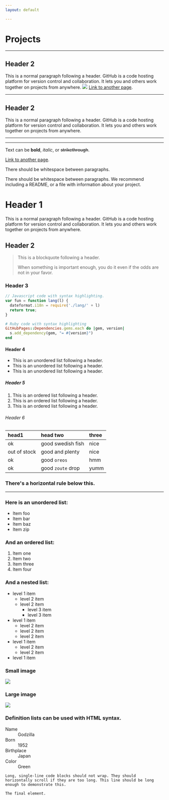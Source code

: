 ```yaml
---
layout: default

---
```

# [](#header-1)Projects
---
## [](#header-2)Header 2
This is a normal paragraph following a header. GitHub is a code hosting platform for version control and collaboration. It lets you and others work together on projects from anywhere.
![](https://guides.github.com/activities/hello-world/branching.png)
[Link to another page](another-page).
* * *
## [](#header-2)Header 2
This is a normal paragraph following a header. GitHub is a code hosting platform for version control and collaboration. It lets you and others work together on projects from anywhere.
* * *
---

Text can be **bold**, _italic_, or ~~strikethrough~~.

[Link to another page](another-page).

There should be whitespace between paragraphs.

There should be whitespace between paragraphs. We recommend including a README, or a file with information about your project.

# [](#header-1)Header 1

This is a normal paragraph following a header. GitHub is a code hosting platform for version control and collaboration. It lets you and others work together on projects from anywhere.

## [](#header-2)Header 2

> This is a blockquote following a header.
>
> When something is important enough, you do it even if the odds are not in your favor.

### [](#header-3)Header 3

```js
// Javascript code with syntax highlighting.
var fun = function lang(l) {
  dateformat.i18n = require('./lang/' + l)
  return true;
}
```

```ruby
# Ruby code with syntax highlighting
GitHubPages::Dependencies.gems.each do |gem, version|
  s.add_dependency(gem, "= #{version}")
end
```

#### [](#header-4)Header 4

*   This is an unordered list following a header.
*   This is an unordered list following a header.
*   This is an unordered list following a header.

##### [](#header-5)Header 5

1.  This is an ordered list following a header.
2.  This is an ordered list following a header.
3.  This is an ordered list following a header.

###### [](#header-6)Header 6

| head1        | head two          | three |
|:-------------|:------------------|:------|
| ok           | good swedish fish | nice  |
| out of stock | good and plenty   | nice  |
| ok           | good `oreos`      | hmm   |
| ok           | good `zoute` drop | yumm  |

### There's a horizontal rule below this.

* * *

### Here is an unordered list:

*   Item foo
*   Item bar
*   Item baz
*   Item zip

### And an ordered list:

1.  Item one
1.  Item two
1.  Item three
1.  Item four

### And a nested list:

- level 1 item
  - level 2 item
  - level 2 item
    - level 3 item
    - level 3 item
- level 1 item
  - level 2 item
  - level 2 item
  - level 2 item
- level 1 item
  - level 2 item
  - level 2 item
- level 1 item

### Small image

![](https://assets-cdn.github.com/images/icons/emoji/octocat.png)

### Large image

![](https://guides.github.com/activities/hello-world/branching.png)


### Definition lists can be used with HTML syntax.

<dl>
<dt>Name</dt>
<dd>Godzilla</dd>
<dt>Born</dt>
<dd>1952</dd>
<dt>Birthplace</dt>
<dd>Japan</dd>
<dt>Color</dt>
<dd>Green</dd>
</dl>

```
Long, single-line code blocks should not wrap. They should horizontally scroll if they are too long. This line should be long enough to demonstrate this.
```

```
The final element.
```
